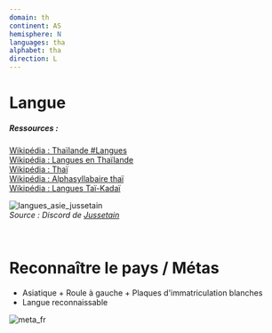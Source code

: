 ```yaml
---
domain: th
continent: AS
hemisphere: N
languages: tha
alphabet: tha
direction: L
---
```


# Langue

##### Ressources :

[Wikipédia : Thaïlande #Langues](https://fr.wikipedia.org/wiki/Tha%C3%AFlande#Langues)  
[Wikipédia : Langues en Thaïlande](https://fr.wikipedia.org/wiki/Langues_en_Tha%C3%AFlande)  
[Wikipédia : Thaï](https://fr.wikipedia.org/wiki/Tha%C3%AF)  
[Wikipédia : Alphasyllabaire thaï](https://fr.wikipedia.org/wiki/Alphasyllabaire_tha%C3%AF)  
[Wikipédia : Langues Taï-Kadaï](https://fr.wikipedia.org/wiki/Langues_ta%C3%AF-kada%C3%AF)

![langues_asie_jussetain](https://cdn.discordapp.com/attachments/742507604009549926/760903985640243230/langue_asie_sud_est.png)  
*Source : Discord de [Jussetain](https://www.twitch.tv/jussetain)*

<br/>

# Reconnaître le pays / Métas

- Asiatique + Roule à gauche + Plaques d'immatriculation blanches
- Langue reconnaissable

![meta_fr](/images/th_geoguessr.png)
